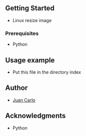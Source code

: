 ## Getting Started
* Linux resize image

### Prerequisites
* Python

## Usage example
* Put this file in the directory index

## Author
* [Juan Carlo](https://www.instagram.com/juanjunger/)

## Acknowledgments
* Python
